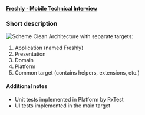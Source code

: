 [**Freshly - Mobile Technical Interview**](https://docs.google.com/document/d/10oP4IUxjJtckOv9W3zndulpqEaMWMq_4uA7vJ98k_SE/edit)
### Short description

![Scheme](https://habrastorage.org/web/fe8/c82/a32/fe8c82a32b1548b1a297187e24ae755a.png)
Clean Architecture with separate targets:
1. Application (named Freshly)
2. Presentation
3. Domain
4. Platform
5. Common target (contains helpers, extensions, etc.)

#### Additional notes
* Unit tests implemented in Platform by RxTest
* UI tests implemented in the main target
